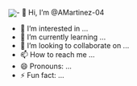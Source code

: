 <img align="center" src="https://github-readme-stats.vercel.app/api/wakatime?username=@AQUIVASUUSUARIODEWAKATIME&theme=transparent">- 👋 Hi, I’m @AMartinez-04
- 👀 I’m interested in ...
- 🌱 I’m currently learning ...
- 💞️ I’m looking to collaborate on ...
- 📫 How to reach me ...
- 😄 Pronouns: ...
- ⚡ Fun fact: ...

<!---
AMartinez-04/AMartinez-04 is a ✨ special ✨ repository because its `README.md` (this file) appears on your GitHub profile.
You can click the Preview link to take a look at your changes.
--->

